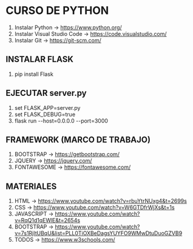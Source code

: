 # CURSO DE PYTHON
1. Instalar Python -> https://www.python.org/
2. Instalar Visual Studio Code -> https://code.visualstudio.com/
3. Instalar Git -> https://git-scm.com/

## INSTALAR FLASK
1. pip install Flask

## EJECUTAR server.py
1. set FLASK_APP=server.py
2. set FLASK_DEBUG=true
3. flask run --host=0.0.0.0 --port=3000

## FRAMEWORK (MARCO DE TRABAJO)
1. BOOTSTRAP -> https://getbootstrap.com/
2. JQUERY -> https://jquery.com/
3. FONTAWESOME -> https://fontawesome.com/

## MATERIALES
1. HTML -> https://www.youtube.com/watch?v=rbuYtrNUxg4&t=2699s
2. CSS -> https://www.youtube.com/watch?v=W6GTDfrWjXs&t=1s
3. JAVASCRIPT -> https://www.youtube.com/watch?v=RqQ1d1qEWlE&t=2654s
4. BOOTSTRAP -> https://www.youtube.com/watch?v=7s1RjItUBqU&list=PLL0TiOXBeDagsYUYFO9WMwDtuDuoGZVB9
5. TODOS -> https://www.w3schools.com/